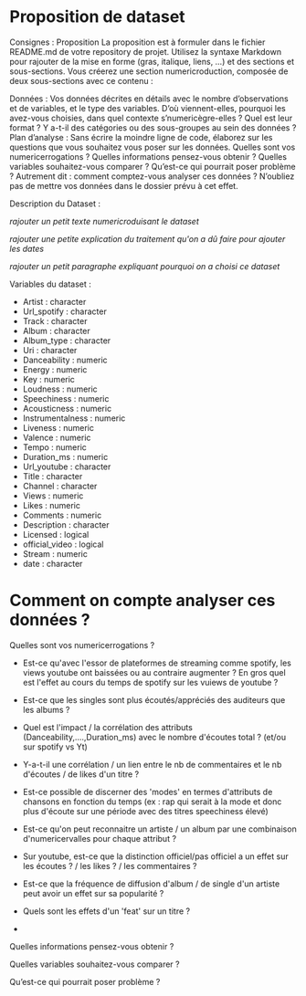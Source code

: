 # Proposition de dataset

Consignes :
Proposition
La proposition est à formuler dans le fichier README.md de votre repository de projet. Utilisez la syntaxe Markdown pour rajouter de la mise en forme (gras, italique, liens, …) et des sections et sous-sections. Vous créerez une section numericroduction, composée de deux sous-sections avec ce contenu :

Données : Vos données décrites en détails avec le nombre d’observations et de variables, et le type des variables. D’où viennent-elles, pourquoi les avez-vous choisies, dans quel contexte s’numericègre-elles ? Quel est leur format ? Y a-t-il des catégories ou des sous-groupes au sein des données ?
Plan d’analyse : Sans écrire la moindre ligne de code, élaborez sur les questions que vous souhaitez vous poser sur les données. Quelles sont vos numericerrogations ? Quelles informations pensez-vous obtenir ? Quelles variables souhaitez-vous comparer ? Qu’est-ce qui pourrait poser problème ? Autrement dit : comment comptez-vous analyser ces données ?
N’oubliez pas de mettre vos données dans le dossier prévu à cet effet.

Description du Dataset :

*rajouter un petit texte numericroduisant le dataset*

*rajouter une petite explication du traitement qu'on a dû faire pour ajouter les dates*

*rajouter un petit paragraphe expliquant pourquoi on a choisi ce dataset*


Variables du dataset :
* Artist : character
* Url_spotify : character
* Track : character
* Album : character
* Album_type : character
* Uri : character
* Danceability : numeric
* Energy : numeric
* Key : numeric
* Loudness : numeric
* Speechiness : numeric
* Acousticness : numeric
* Instrumentalness : numeric
* Liveness : numeric
* Valence : numeric
* Tempo : numeric
* Duration_ms : numeric
* Url_youtube : character
* Title : character
* Channel : character
* Views : numeric
* Likes : numeric
* Comments : numeric
* Description : character
* Licensed : logical
* official_video : logical
* Stream : numeric
* date : character

# Comment on compte analyser ces données ?

Quelles sont vos numericerrogations ?

* Est-ce qu'avec l'essor de plateformes de streaming comme spotify, les views youtube ont baissées ou au contraire augmenter ? En gros quel est l'effet au cours du temps de spotify sur les vuiews de youtube ?

* Est-ce que les singles sont plus écoutés/appréciés des auditeurs que les albums ?

* Quel est l'impact / la corrélation des attributs (Danceability,....,Duration_ms) avec le nombre d'écoutes total ? (et/ou sur spotify vs Yt)

* Y-a-t-il une corrélation / un lien entre le nb de commentaires et le nb d'écoutes / de likes d'un titre ?

* Est-ce possible de discerner des 'modes' en termes d'attributs de chansons en fonction du temps (ex : rap qui serait à la mode et donc plus d'écoute sur une période avec des titres speechiness élevé)

* Est-ce qu'on peut reconnaitre un artiste / un album par une combinaison d'numericervalles pour chaque attribut ?

* Sur youtube, est-ce que la distinction officiel/pas officiel a un effet sur les écoutes ? / les likes ? / les commentaires ?

* Est-ce que la fréquence de diffusion d'album / de single d'un artiste peut avoir un effet sur sa popularité ?

* Quels sont les effets d'un 'feat' sur un titre ?

* 

Quelles informations pensez-vous obtenir ?



Quelles variables souhaitez-vous comparer ?



Qu’est-ce qui pourrait poser problème ?


